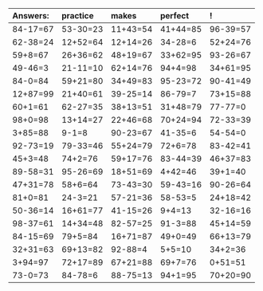 | Answers: | practice | makes | perfect | ! |
| :--- | :--- | :--- | :--- | :--- |
| 84-17=67 | 53-30=23 | 11+43=54 | 41+44=85 | 96-39=57 | 
| 62-38=24 | 12+52=64 | 12+14=26 | 34-28=6 | 52+24=76 | 
| 59+8=67 | 26+36=62 | 48+19=67 | 33+62=95 | 93-26=67 | 
| 49-46=3 | 21-11=10 | 62+14=76 | 94+4=98 | 34+61=95 | 
| 84-0=84 | 59+21=80 | 34+49=83 | 95-23=72 | 90-41=49 | 
| 12+87=99 | 21+40=61 | 39-25=14 | 86-79=7 | 73+15=88 | 
| 60+1=61 | 62-27=35 | 38+13=51 | 31+48=79 | 77-77=0 | 
| 98+0=98 | 13+14=27 | 22+46=68 | 70+24=94 | 72-33=39 | 
| 3+85=88 | 9-1=8 | 90-23=67 | 41-35=6 | 54-54=0 | 
| 92-73=19 | 79-33=46 | 55+24=79 | 72+6=78 | 83-42=41 | 
| 45+3=48 | 74+2=76 | 59+17=76 | 83-44=39 | 46+37=83 | 
| 89-58=31 | 95-26=69 | 18+51=69 | 4+42=46 | 39+1=40 | 
| 47+31=78 | 58+6=64 | 73-43=30 | 59-43=16 | 90-26=64 | 
| 81+0=81 | 24-3=21 | 57-21=36 | 58-53=5 | 24+18=42 | 
| 50-36=14 | 16+61=77 | 41-15=26 | 9+4=13 | 32-16=16 | 
| 98-37=61 | 14+34=48 | 82-57=25 | 91-3=88 | 45+14=59 | 
| 84-15=69 | 79+5=84 | 16+71=87 | 49+0=49 | 66+13=79 | 
| 32+31=63 | 69+13=82 | 92-88=4 | 5+5=10 | 34+2=36 | 
| 3+94=97 | 72+17=89 | 67+21=88 | 69+7=76 | 0+51=51 | 
| 73-0=73 | 84-78=6 | 88-75=13 | 94+1=95 | 70+20=90 | 

